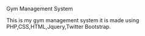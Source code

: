 Gym Management System

This is my gym management system it is made using PHP,CSS,HTML,Jquery,Twitter Bootstrap.
